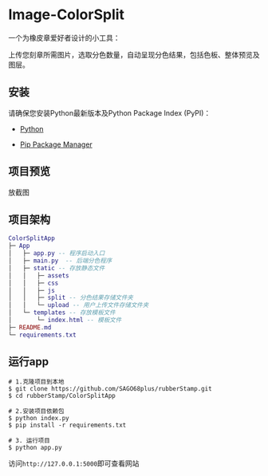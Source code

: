 # Image-ColorSplit
一个为橡皮章爱好者设计的小工具：

上传您刻章所需图片，选取分色数量，自动呈现分色结果，包括色板、整体预览及图层。

## 安装
请确保您安装Python最新版本及Python Package Index (PyPI)：

- [Python](https://www.python.org/)

- [Pip Package Manager](https://pypi.org/)

## 项目预览
放截图

## 项目架构
```lua
ColorSplitApp
├─ App
│	├─ app.py -- 程序启动入口
│	├─ main.py	-- 后端分色程序
│	├─ static -- 存放静态文件
│	│	├─ assets
│	│	├─ css
│	│	├─ js
│	│	├─ split -- 分色结果存储文件夹
│	│	└─ upload -- 用户上传文件存储文件夹
│	└─ templates -- 存放模板文件
│	 	└─ index.html -- 模板文件
├─ README.md
└─ requirements.txt

```


## 运行app
```
# 1.克隆项目到本地
$ git clone https://github.com/SAGO68plus/rubberStamp.git
$ cd rubberStamp/ColorSplitApp

# 2.安装项目依赖包
$ python index.py
$ pip install -r requirements.txt

# 3. 运行项目
$ python app.py
```
访问`http://127.0.0.1:5000`即可查看网站
